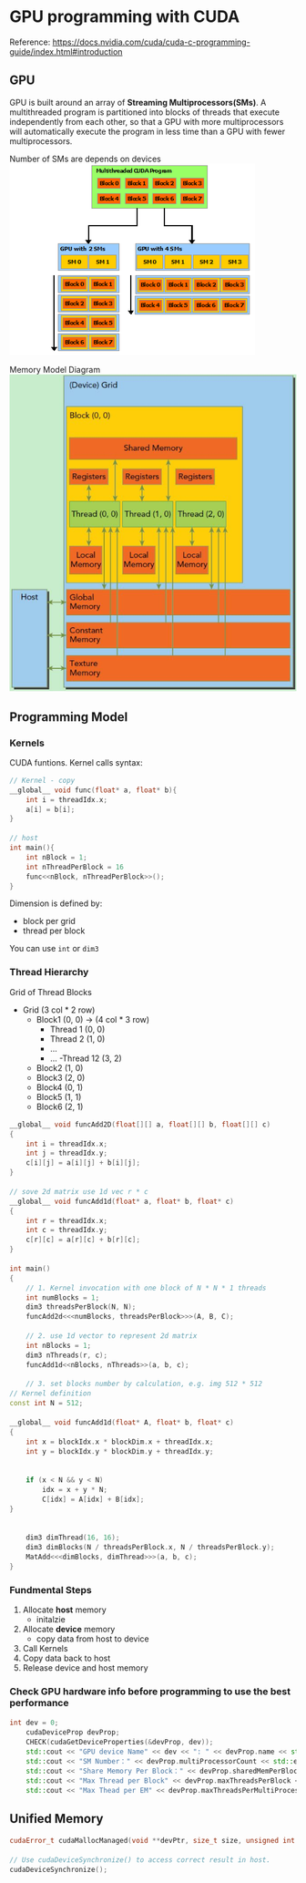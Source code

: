# GPU programming with CUDA
Reference: https://docs.nvidia.com/cuda/cuda-c-programming-guide/index.html#introduction

## GPU
 GPU is built around an array of **Streaming Multiprocessors(SMs)**. A multithreaded program is partitioned into blocks of threads that execute independently from each other, so that a GPU with more multiprocessors will automatically execute the program in less time than a GPU with fewer multiprocessors.

Number of SMs are depends on devices
![GPU SMs](./assets/GPUSMs.png)

Memory Model Diagram
![CUDA Memory Model](./assets/CUDAMemoryModel.jpeg)

## Programming Model
### Kernels
CUDA funtions. Kernel calls syntax:
```c++
// Kernel - copy
__global__ void func(float* a, float* b){
    int i = threadIdx.x;
    a[i] = b[i];
}

// host
int main(){
    int nBlock = 1;
    int nThreadPerBlock = 16
    func<<nBlock, nThreadPerBlock>>();
}

```

Dimension is defined by:
* block per grid
* thread per block  

You can use `int` or `dim3`

### Thread Hierarchy
Grid of Thread Blocks
- Grid (3 col * 2 row)
    - Block1 (0, 0)  -> (4 col * 3 row)
        - Thread 1 (0, 0)
        - Thread 2 (1, 0)
        - ...
        - ...
        -Thread 12 (3, 2)
    - Block2 (1, 0)
    - Block3 (2, 0)
    - Block4 (0, 1)
    - Block5 (1, 1)
    - Block6 (2, 1)

```c++
__global__ void funcAdd2D(float[][] a, float[][] b, float[][] c)
{
    int i = threadIdx.x;
    int j = threadIdx.y;
    c[i][j] = a[i][j] + b[i][j];
}

// sove 2d matrix use 1d vec r * c
__global__ void funcAdd1d(float* a, float* b, float* c)
{
    int r = threadIdx.x;
    int c = threadIdx.y;
    c[r][c] = a[r][c] + b[r][c];
}

int main()
{
    // 1. Kernel invocation with one block of N * N * 1 threads
    int numBlocks = 1;
    dim3 threadsPerBlock(N, N);
    funcAdd2d<<<numBlocks, threadsPerBlock>>>(A, B, C);

    // 2. use 1d vector to represent 2d matrix
    int nBlocks = 1;
    dim3 nThreads(r, c);
    funcAdd1d<<nBlocks, nThreads>>(a, b, c);

    // 3. set blocks number by calculation, e.g. img 512 * 512
// Kernel definition
const int N = 512;

__global__ void funcAdd1d(float* A, float* b, float* c)
{
    int x = blockIdx.x * blockDim.x + threadIdx.x;
    int y = blockIdx.y * blockDim.y + threadIdx.y;


    if (x < N && y < N)
        idx = x + y * N;
        C[idx] = A[idx] + B[idx];
}


    dim3 dimThread(16, 16);
    dim3 dimBlocks(N / threadsPerBlock.x, N / threadsPerBlock.y);
    MatAdd<<<dimBlocks, dimThread>>>(a, b, c);
}

```

### Fundmental Steps
1. Allocate **host** memory
    * initalzie
2. Allocate **device** memory
    * copy data from host to device
3. Call Kernels
4. Copy data back to host
5. Release device and host memory

### Check GPU hardware info before programming to use the best performance
```c++
int dev = 0;
    cudaDeviceProp devProp;
    CHECK(cudaGetDeviceProperties(&devProp, dev));
    std::cout << "GPU device Name" << dev << ": " << devProp.name << std::endl;
    std::cout << "SM Number：" << devProp.multiProcessorCount << std::endl;
    std::cout << "Share Memory Per Block：" << devProp.sharedMemPerBlock / 1024.0 << " KB" << std::endl;
    std::cout << "Max Thread per Block" << devProp.maxThreadsPerBlock << std::endl;
    std::cout << "Max Thead per EM" << devProp.maxThreadsPerMultiProcessor << std::endl;

```

## Unified Memory
```c++
cudaError_t cudaMallocManaged(void **devPtr, size_t size, unsigned int flag=0);

// Use cudaDeviceSynchronize() to access correct result in host.
cudaDeviceSynchronize();
```